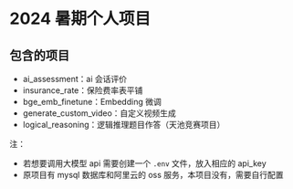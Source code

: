 # 2024 暑期个人项目

## 包含的项目
- ai_assessment：ai 会话评价
- insurance_rate：保险费率表平铺
- bge_emb_finetune：Embedding 微调
- generate_custom_video：自定义视频生成
- logical_reasoning：逻辑推理题目作答（天池竞赛项目）

注：
- 若想要调用大模型 api 需要创建一个 ```.env``` 文件，放入相应的 api_key
- 原项目有 mysql 数据库和阿里云的 oss 服务，本项目没有，需要自行配置
